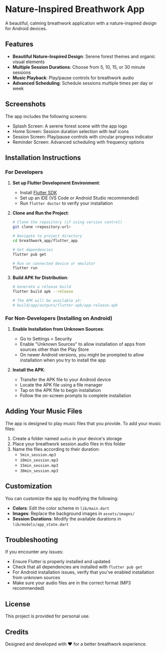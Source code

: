 # Nature-Inspired Breathwork App

A beautiful, calming breathwork application with a nature-inspired design for Android devices.

## Features

- **Beautiful Nature-Inspired Design**: Serene forest themes and organic visual elements
- **Multiple Session Durations**: Choose from 5, 10, 15, or 30 minute sessions
- **Music Playback**: Play/pause controls for breathwork audio
- **Advanced Scheduling**: Schedule sessions multiple times per day or week

## Screenshots

The app includes the following screens:
- Splash Screen: A serene forest scene with the app logo
- Home Screen: Session duration selection with leaf icons
- Session Screen: Play/pause controls with circular progress indicator
- Reminder Screen: Advanced scheduling with frequency options

## Installation Instructions

### For Developers

1. **Set up Flutter Development Environment**:
   - Install [Flutter SDK](https://flutter.dev/docs/get-started/install)
   - Set up an IDE (VS Code or Android Studio recommended)
   - Run `flutter doctor` to verify your installation

2. **Clone and Run the Project**:
   ```bash
   # Clone the repository (if using version control)
   git clone <repository-url>
   
   # Navigate to project directory
   cd breathwork_app/flutter_app
   
   # Get dependencies
   flutter pub get
   
   # Run on connected device or emulator
   flutter run
   ```

3. **Build APK for Distribution**:
   ```bash
   # Generate a release build
   flutter build apk --release
   
   # The APK will be available at:
   # build/app/outputs/flutter-apk/app-release.apk
   ```

### For Non-Developers (Installing on Android)

1. **Enable Installation from Unknown Sources**:
   - Go to Settings > Security
   - Enable "Unknown Sources" to allow installation of apps from sources other than the Play Store
   - On newer Android versions, you might be prompted to allow installation when you try to install the app

2. **Install the APK**:
   - Transfer the APK file to your Android device
   - Locate the APK file using a file manager
   - Tap on the APK file to begin installation
   - Follow the on-screen prompts to complete installation

## Adding Your Music Files

The app is designed to play music files that you provide. To add your music files:

1. Create a folder named `audio` in your device's storage
2. Place your breathwork session audio files in this folder
3. Name the files according to their duration:
   - `5min_session.mp3`
   - `10min_session.mp3`
   - `15min_session.mp3`
   - `30min_session.mp3`

## Customization

You can customize the app by modifying the following:

- **Colors**: Edit the color scheme in `lib/main.dart`
- **Images**: Replace the background images in `assets/images/`
- **Session Durations**: Modify the available durations in `lib/models/app_state.dart`

## Troubleshooting

If you encounter any issues:

- Ensure Flutter is properly installed and updated
- Check that all dependencies are installed with `flutter pub get`
- For Android installation issues, verify that you've enabled installation from unknown sources
- Make sure your audio files are in the correct format (MP3 recommended)

## License

This project is provided for personal use.

## Credits

Designed and developed with ❤️ for a better breathwork experience.
